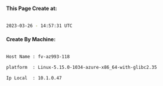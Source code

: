
   
#### This Page Create at:

```bash

2023-03-26 - 14:57:31 UTC

```

#### Create By Machine:

```bash

Host Name : fv-az993-118

platform  : Linux-5.15.0-1034-azure-x86_64-with-glibc2.35

Ip Local  : 10.1.0.47

```

